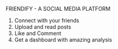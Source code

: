 FRIENDIFY - A SOCIAL MEDIA PLATFORM
1. Connect with your friends
2. Upload and read posts
3. Like and Comment
4. Get a dashboard with amazing analysis